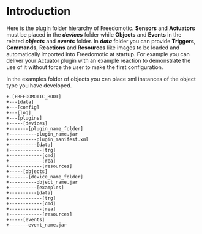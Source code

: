 # Introduction #

Here is the plugin folder hierarchy of Freedomotic. **Sensors** and **Actuators** must be placed in the **_devices_** folder while **Objects** and **Events** in the related **_objects_** and **_events_** folder. In **_data_** folder you can provide **Triggers**, **Commands**, **Reactions** and **Resources** like images to be loaded and automatically imported into Freedomotic at startup. For example you can deliver your Actuator plugin with an example reaction to demonstrate the use of it without force the user to make the first configuration.

In the examples folder of objects you can place xml instances of the object type you have developed.

```
+-[FREEDOMOTIC_ROOT]
+---[data]
+---[config]
+---[log]
+---[plugins]
+-----[devices]
+-------[plugin_name_folder]
+----------plugin_name.jar
+----------plugin_manifest.xml
+----------[data]
+------------[trg]
+------------[cmd]
+------------[rea]
+------------[resources]
+-----[objects]
+-------[device_name_folder]
+----------object_name.jar
+----------[examples]
+----------[data]
+------------[trg]
+------------[cmd]
+------------[rea]
+------------[resources]
+-----[events]
+-------event_name.jar
```